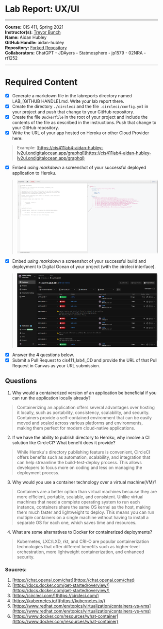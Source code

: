 # Lab Report: UX/UI
___
**Course:** CIS 411, Spring 2021  
**Instructor(s):** [Trevor Bunch](https://github.com/trevordbunch)  
**Name:** Aidan Hubley  
**GitHub Handle:** aidan-hubley  
**Repository:** [Forked Repository](https://github.com/aidan-hubley/cis411_lab4_CD)  
**Collaborators:** ChatGPT - JDAyers - Statmosphere - jp1579 - 02NRA - rt1252
___

# Required Content

- [X] Generate a markdown file in the labreports directory named LAB_[GITHUB HANDLE].md. Write your lab report there.
- [X] Create the directory ```./circleci``` and the file ```.circleci/config.yml``` in your project and push that change to your GitHub repository.
- [X] Create the file ```Dockerfile``` in the root of your project and include the contents of the file as described in the instructions. Push that change to your GitHub repository.
- [X] Write the URL of your app hosted on Heroku or other Cloud Provider here:  
> Example: [https://cis411lab4-aidan-hubley-lv2ul.ondigitalocean.app/graphql](https://cis411lab4-aidan-hubley-lv2ul.ondigitalocean.app/graphql)
- [X] Embed _using markdown_ a screenshot of your successful deployed application to Heroku.  
> ![Successful Build](../assets/images/img.png)
- [X] Embed _using markdown_ a screenshot of your successful build and deployment to Digital Ocean of your project (with the circleci interface).  
> ![Successful Build](../assets/images/img_3.png)
- [X] Answer the **4** questions below.
- [X] Submit a Pull Request to cis411_lab4_CD and provide the URL of that Pull Request in Canvas as your URL submission.

## Questions
1. Why would a containerized version of an application be beneficial if you can run the application locally already?
> Containerizing an application offers several advantages over hosting it locally, such as portability, consistency, scalability, and security. Containers provide a self-contained environment that can be easily moved and scaled across various platforms and environments, making them perfect for modern cloud-native applications.
2. If we have the ability to publish directory to Heroku, why involve a CI solution like CircleCI? What benefit does it provide?
> While Heroku's directory publishing feature is convenient, CircleCI offers benefits such as automation, scalability, and integration that can help streamline the build-test-deploy process. This allows developers to focus more on coding and less on managing the deployment process.
3. Why would you use a container technology over a virtual machine(VM)?
> Containers are a better option than virtual machines because they are more efficient, portable, scalable, and consistent. Unlike virtual machines that need a complete operating system to run each instance, containers share the same OS kernel as the host, making them much faster and lightweight to deploy. This means you can run multiple containers on a single machine without having to install a separate OS for each one, which saves time and resources.
4. What are some alternatives to Docker for containerized deployments?
> Kubernetes, LXC/LXD, rkt, and CRI-O are popular containerization technologies that offer different benefits such as higher-level orchestration, more lightweight containerization, and enhanced security.
### Soucres:
1. [https://chat.openai.com/chat](https://chat.openai.com/chat)
2. [https://docs.docker.com/get-started/overview/](https://docs.docker.com/get-started/overview/)
2. [https://circleci.com/](https://circleci.com/)
3. [https://kubernetes.io/](https://kubernetes.io/)
4. [https://www.redhat.com/en/topics/virtualization/containers-vs-vms](https://www.redhat.com/en/topics/virtualization/containers-vs-vms)
5. [https://www.docker.com/resources/what-container](https://www.docker.com/resources/what-container)